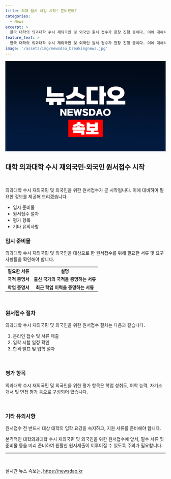 ```yaml
---
title: 의대 입시 내일 시작! 준비됐어?
categories:
  - News
excerpt: >
  한국 대학의 의과대학 수시 재외국민 및 외국인 원서 접수가 한창 진행 중이다. 이에 대해서 관련된 학원에서 홍보가 활발히 이뤄지고 있다.
feature_text: >
  한국 대학의 의과대학 수시 재외국민 및 외국인 원서 접수가 한창 진행 중이다. 이에 대해서 관련된 학원에서 홍보가 활발히 이뤄지고 있다.
image: '/assets/img/newsdao_breakingnews.jpg'
---
```


<p><img src="/assets/img/newsdao_breakingnews.jpg" alt="ontimetimes 속보" /></p>

<h2 data-ke-size="size26">대학 의과대학 수시 재외국민·외국인 원서접수 시작</h2>

<p data-ke-size="size16">&nbsp;</p>

<p data-ke-size="size16">
    의과대학 수시 재외국민 및 외국인을 위한 원서접수가 곧 시작됩니다. 이에 대비하여 필요한 정보를 제공해 드리겠습니다.
</p>

<ul>
    <li>입시 준비물</li>
    <li>원서접수 절차</li>
    <li>평가 항목</li>
    <li>기타 유의사항</li>
</ul>

<h3 data-ke-size="size23">입시 준비물</h3>

<p data-ke-size="size16">
    의과대학 수시 재외국민 및 외국인을 대상으로 한 원서접수를 위해 필요한 서류 및 요구사항들을 확인해야 합니다.
</p>

<table>
    <tbody>
        <tr>
            <td style="text-align: center; height: 17px;"><b>필요한 서류</b></td>
            <td style="text-align: center; height: 17px;"><b>설명</b></td>
        </tr>
        <tr>
            <td style="text-align: center; height: 17px;"><b>국적 증명서</b></td>
            <td style="text-align: center; height: 17px;"><b>출신 국가의 국적을 증명하는 서류</b></td>
        </tr>
        <tr>
            <td style="text-align: center; height: 17px;"><b>학업 증명서</b></td>
            <td style="text-align: center; height: 17px;"><b>최근 학업 이력을 증명하는 서류</b></td>
        </tr>
    </tbody>
</table>

<p data-ke-size="size16">&nbsp;</p>

<h3 data-ke-size="size23">원서접수 절차</h3>

<p data-ke-size="size16">
    의과대학 수시 재외국민 및 외국인을 위한 원서접수 절차는 다음과 같습니다.
</p>

<ol>
    <li>온라인 접수 및 서류 제출</li>
    <li>입학 시험 일정 확인</li>
    <li>합격 발표 및 입학 절차</li>
</ol>

<p data-ke-size="size16">&nbsp;</p>

<h3 data-ke-size="size23">평가 항목</h3>

<p data-ke-size="size16">
    의과대학 수시 재외국민 및 외국인을 위한 평가 항목은 학업 성취도, 어학 능력, 자기소개서 및 면접 평가 등으로 구성되어 있습니다.
</p>

<p data-ke-size="size16">&nbsp;</p>

<h3 data-ke-size="size23">기타 유의사항</h3>

<p data-ke-size="size16">
    원서접수 전 반드시 대상 대학의 입학 요강을 숙지하고, 지원 서류를 준비해야 합니다.
</p>

<p data-ke-size="size16">
    본격적인 대학의과대학 수시 재외국민 및 외국인을 위한 원서접수에 앞서, 필수 서류 및 준비물 등을 미리 준비하여 원활한 원서제출이 이루어질 수 있도록 주의가 필요합니다.
</p>

<hr>

<p data-ke-size="size16">&nbsp;</p>
실시간 뉴스 속보는, <a href="https://newsdao.kr" rel="dofollow">https://newsdao.kr</a>



